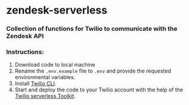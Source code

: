 # zendesk-serverless
### Collection of functions for Twilio to communicate with the Zendesk API

### Instructions:
1. Download code to local machine
2. Rename the `.env.example` file to `.env` and provide the requested environmental variables.
3. Install [Twilio CLI](https://www.twilio.com/docs/twilio-cli/quickstart).
4. Start and deploy the code to your Twilio account with the help of the [Twilio serverless Toolkit](https://www.twilio.com/docs/labs/serverless-toolkit).
